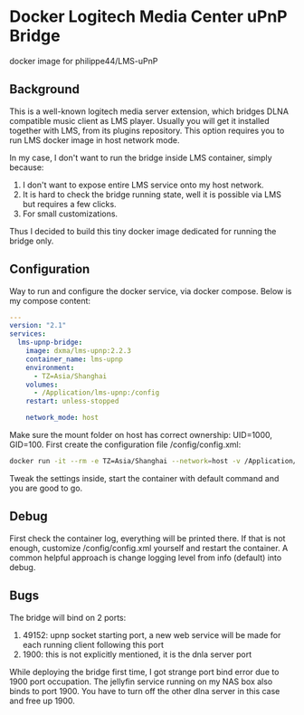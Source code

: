 # Docker Logitech Media Center uPnP Bridge

docker image for philippe44/LMS-uPnP

## Background

This is a well-known logitech media server extension, which bridges DLNA compatible music client as LMS player.
Usually you will get it installed together with LMS, from its plugins repository. This option requires you to run LMS docker image in host network mode.

In my case, I don't want to run the bridge inside LMS container, simply because:

   1. I don't want to expose entire LMS service onto my host network.
   2. It is hard to check the bridge running state, well it is possible via LMS but requires a few clicks.
   3. For small customizations.

Thus I decided to build this tiny docker image dedicated for running the bridge only.

## Configuration

Way to run and configure the docker service, via docker compose. Below is my compose content:
```yaml
---
version: "2.1"
services:
  lms-upnp-bridge:
    image: dxma/lms-upnp:2.2.3
    container_name: lms-upnp
    environment:
      - TZ=Asia/Shanghai
    volumes:
      - /Application/lms-upnp:/config
    restart: unless-stopped

    network_mode: host
```

Make sure the mount folder on host has correct ownership: UID=1000, GID=100.
First create the configuration file /config/config.xml:

```bash
docker run -it --rm -e TZ=Asia/Shanghai --network=host -v /Application/lms-upnp:/config dxma/lms-upnp:2.2.3 squeeze2upnp-linux-x86_64 -i config.xml
```

Tweak the settings inside, start the container with default command and you are good to go.

## Debug

First check the container log, everything will be printed there.
If that is not enough, customize /config/config.xml yourself and restart the container. A common helpful approach is change logging level from info (default) into debug.

## Bugs

The bridge will bind on 2 ports:

1. 49152: upnp socket starting port, a new web service will be made for each running client following this port
2. 1900: this is not explicitly mentioned, it is the dnla server port

While deploying the bridge first time, I got strange port bind error due to 1900 port occupation. The jellyfin service running on my NAS box also binds to port 1900.
You have to turn off the other dlna server in this case and free up 1900.
